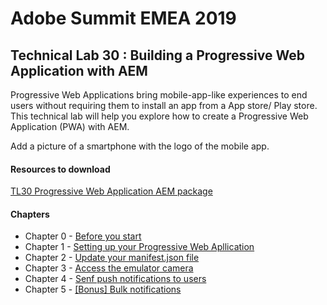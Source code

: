 # Adobe Summit EMEA 2019  
  
## Technical Lab 30 : Building a Progressive Web Application with AEM

Progressive Web Applications bring mobile-app-like experiences to end users without requiring them to install an app from a App store/ Play store.
This technical lab will help you explore how to create a Progressive Web Application (PWA) with AEM.
 
 Add a picture of a smartphone with the logo of the mobile app.
 
#### Resources to download

[TL30 Progressive Web Application AEM package](/tools/starter.zip)

#### Chapters
- Chapter 0 - [Before you start](/chapters/chapter-0.md)
- Chapter 1 - [Setting up your Progressive Web Apllication](/chapters/chapter-1.md)
- Chapter 2 - [Update your manifest.json file](/chapters/chapter-2.md)
- Chapter 3 - [Access the emulator camera](/chapters/chapter-3.md)
- Chapter 4 - [Senf push notifications to users](/chapters/chapter-4.md)
- Chapter 5 - [[Bonus] Bulk notifications ](/chapters/chapter-5.md)
